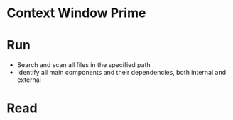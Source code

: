 # Context Window Prime

# Run

- Search and scan all files in the specified path
- Identify all main components and their dependencies, both internal and external

# Read
